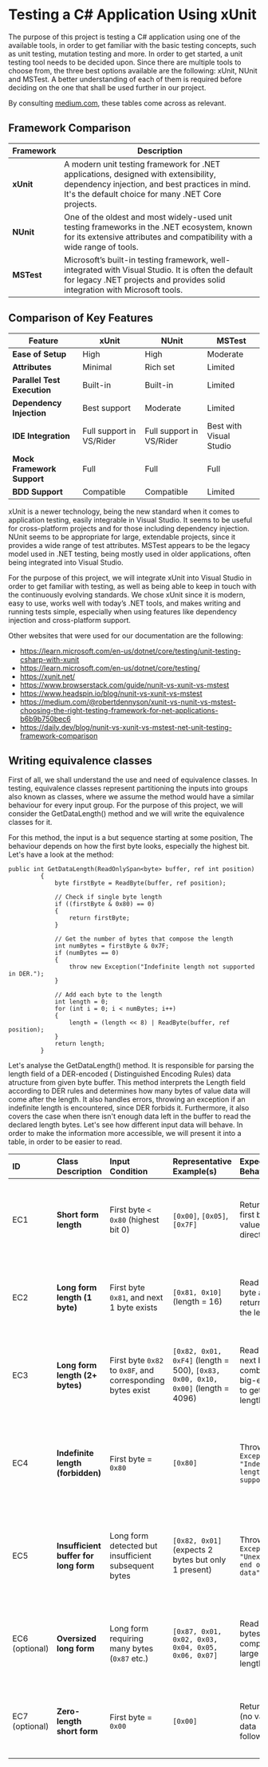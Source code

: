 # Testing a C# Application Using xUnit

The purpose of this project is testing a C# application using one of the available tools, in order to get familiar with the basic testing concepts, such as unit testing, mutation testing and more. In order to get started, a unit testing tool needs to be decided upon. Since there are multiple tools to choose from, the three best options available are the following: xUnit, NUnit and MSTest. A better understanding of each of them is required before deciding on the one that shall be used further in our project.

By consulting [medium.com](https://medium.com/@robertdennyson/xunit-vs-nunit-vs-mstest-choosing-the-right-testing-framework-for-net-applications-b6b9b750bec6), these tables come across as relevant.  

## Framework Comparison

| Framework | Description |
|----------|-------------|
| **xUnit** | A modern unit testing framework for .NET applications, designed with extensibility, dependency injection, and best practices in mind. It's the default choice for many .NET Core projects. |
| **NUnit** | One of the oldest and most widely-used unit testing frameworks in the .NET ecosystem, known for its extensive attributes and compatibility with a wide range of tools. |
| **MSTest** | Microsoft’s built-in testing framework, well-integrated with Visual Studio. It is often the default for legacy .NET projects and provides solid integration with Microsoft tools. |

## Comparison of Key Features

| Feature | xUnit | NUnit | MSTest |
|--------|-------|-------|--------|
| **Ease of Setup** | High | High | Moderate |
| **Attributes** | Minimal | Rich set | Limited |
| **Parallel Test Execution** | Built-in | Built-in | Limited |
| **Dependency Injection** | Best support | Moderate | Limited |
| **IDE Integration** | Full support in VS/Rider | Full support in VS/Rider | Best with Visual Studio |
| **Mock Framework Support** | Full | Full | Full |
| **BDD Support** | Compatible | Compatible | Limited |


xUnit is a newer technology, being the new standard when it comes to application testing, easily integrable in Visual Studio. It seems to be useful for cross-platform projects and for those including dependency injection. NUnit seems to be appropriate for large, extendable projects, since it provides a wide range of test attributes. MSTest appears to be the legacy model used in .NET testing, being mostly used in older applications, often being integrated into Visual Studio.

For the purpose of this project, we will integrate xUnit into Visual Studio in order to get familiar with testing, as well as being able to keep in touch with the continuously evolving standards. We chose xUnit since it is modern, easy to use, works well with today’s .NET tools, and makes writing and running tests simple, especially when using features like dependency injection and cross-platform support.


Other websites that were used for our documentation are the following:
- https://learn.microsoft.com/en-us/dotnet/core/testing/unit-testing-csharp-with-xunit
- https://learn.microsoft.com/en-us/dotnet/core/testing/
- https://xunit.net/
- https://www.browserstack.com/guide/nunit-vs-xunit-vs-mstest
- https://www.headspin.io/blog/nunit-vs-xunit-vs-mstest
- https://medium.com/@robertdennyson/xunit-vs-nunit-vs-mstest-choosing-the-right-testing-framework-for-net-applications-b6b9b750bec6
- https://daily.dev/blog/nunit-vs-xunit-vs-mstest-net-unit-testing-framework-comparison

## Writing equivalence classes  

First of all, we shall understand the use and need of equivalence classes. In testing, equivalence classes represent partitioning the inputs into groups also known as classes, where we assume the method would have a similar behaviour for every input group. For the purpose of this project, we will consider the GetDataLength() method and we will write the equivalence classes for it.  

For this method, the input is a but sequence starting at some position, The behaviour depends on how the first byte looks, especially the highest bit. Let's have a look at the method: 

```
public int GetDataLength(ReadOnlySpan<byte> buffer, ref int position)
         {
             byte firstByte = ReadByte(buffer, ref position);
 
             // Check if single byte length 
             if ((firstByte & 0x80) == 0)
             {
                 return firstByte;
             }
 
             // Get the number of bytes that compose the length
             int numBytes = firstByte & 0x7F;
             if (numBytes == 0)
             {
                 throw new Exception("Indefinite length not supported in DER.");
             }
 
             // Add each byte to the length
             int length = 0;
             for (int i = 0; i < numBytes; i++)
             {
                 length = (length << 8) | ReadByte(buffer, ref position);
             }
             return length;
         }

```

Let's analyse the GetDataLength() method. It is responsible for parsing the length field of a DER-encoded  ( Distinguished Encoding Rules) data atructure from  given byte buffer. This method interprets the Length field according to DER rules and determines how many bytes of value data will come after the length. It also handles errors, throwing an exception if an indefinite length is encountered, since DER forbids it. Furthermore, it also covers the case when there isn't enough data left in the buffer to read the declared length bytes. Let's see how different input data will behave. In order to make the information more accessible, we will present it into a table, in order to be easier to read.

| **ID** | **Class Description** | **Input Condition** | **Representative Example(s)** | **Expected Behavior** | **Justification** | **Explanation** |
|:------|:-----------------------|:--------------------|:-------------------------------|:----------------------|:------------------|:----------------|
| EC1 | **Short form length** | First byte `< 0x80` (highest bit 0) | `[0x00]`, `[0x05]`, `[0x7F]` | Return the first byte value directly. | Short form is common for small data (0–127 bytes) and must be handled correctly. | No extra bytes are read. Length fits in the first byte. |
| EC2 | **Long form length (1 byte)** | First byte `0x81`, and next 1 byte exists | `[0x81, 0x10]` (length = 16) | Read 1 next byte and return as the length. | Needed to support data >127 bytes; requires reading extra byte correctly. | MSB is 1, low bits = 1; requires one byte of actual length value. |
| EC3 | **Long form length (2+ bytes)** | First byte `0x82` to `0x8F`, and corresponding bytes exist | `[0x82, 0x01, 0xF4]` (length = 500), `[0x83, 0x00, 0x10, 0x00]` (length = 4096) | Read N next bytes, combine big-endian to get length. | Critical for handling larger structures like certificates, blobs, etc. | Multiple bytes are combined left-to-right (big-endian) to form large length. |
| EC4 | **Indefinite length (forbidden)** | First byte = `0x80` | `[0x80]` | Throw `Exception: "Indefinite length not supported"` | DER strictly forbids indefinite length; must reject it immediately. | Indefinite lengths are BER feature; DER must have explicit, finite lengths. |
| EC5 | **Insufficient buffer for long form** | Long form detected but insufficient subsequent bytes | `[0x82, 0x01]` (expects 2 bytes but only 1 present) | Throw `Exception: "Unexpected end of data"` | Prevents reading out of bounds; critical for memory safety. | Detects buffer underflow conditions when claimed length bytes are missing. |
| EC6 (optional) | **Oversized long form** | Long form requiring many bytes (`0x87` etc.) | `[0x87, 0x01, 0x02, 0x03, 0x04, 0x05, 0x06, 0x07]` | Read many bytes and compute large length. | Tests resilience against absurdly large but valid inputs. | Defends against potential denial-of-service or memory abuse attacks. |
| EC7 (optional) | **Zero-length short form** | First byte = `0x00` | `[0x00]` | Return 0 (no value data follows) | Some objects (e.g., NULL) legally have zero length; must be handled. | No error: a valid case where the encoded object has no value content. |

